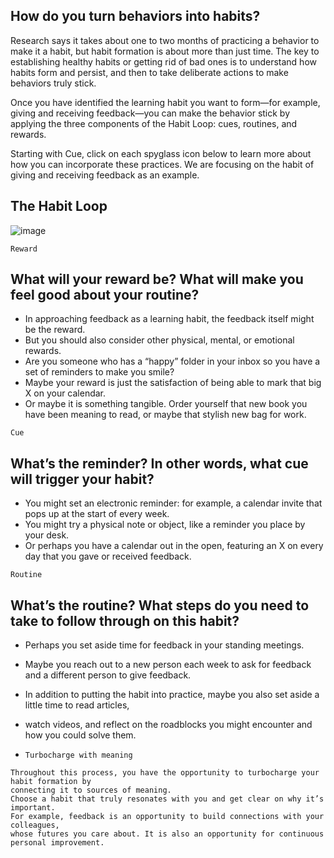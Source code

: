 ## How do you turn behaviors into habits?

Research says it takes about one to two months of practicing a behavior to make it a habit, but habit formation is about more than just time. The key to establishing healthy habits or getting rid of bad ones is to understand how habits form and persist, and then to take deliberate actions to make behaviors truly stick.

Once you have identified the learning habit you want to form—for example, giving and receiving feedback—you can make the behavior stick by applying the three components of the Habit Loop: cues, routines, and rewards.

Starting with Cue, click on each spyglass icon below to learn more about how you can incorporate these practices. We are focusing on the habit of giving and receiving feedback as an example.

## The Habit Loop

![image](https://github.com/adeleke123/Mckinsey-Forward-Program/assets/51156057/c564e777-4949-411b-8293-f10e53dd876d)

`Reward`
## What will your reward be? What will make you feel good about your routine?
+ In approaching feedback as a learning habit, the feedback itself might be the reward.
+ But you should also consider other physical, mental, or emotional rewards. 
+ Are you someone who has a “happy” folder in your inbox so you have a set of reminders to make you smile?
+ Maybe your reward is just the satisfaction of being able to mark that big X on your calendar.
+ Or maybe it is something tangible. Order yourself that new book you have been meaning to read, or maybe that stylish new bag for work.

`Cue`
## What’s the reminder? In other words, what cue will trigger your habit?
+ You might set an electronic reminder: for example, a calendar invite that pops up at the start of every week.
+ You might try a physical note or object, like a reminder you place by your desk. 
+ Or perhaps you have a calendar out in the open, featuring an X on every day that you gave or received feedback.

`Routine`
## What’s the routine? What steps do you need to take to follow through on this habit?
+ Perhaps you set aside time for feedback in your standing meetings.
+ Maybe you reach out to a new person each week to ask for feedback and a different person to give feedback.
+ In addition to putting the habit into practice, maybe you also set aside a little time to read articles, 
+ watch videos, and reflect on the roadblocks you might encounter and how you could solve them.

+ `Turbocharge with meaning`

```
Throughout this process, you have the opportunity to turbocharge your habit formation by 
connecting it to sources of meaning. 
Choose a habit that truly resonates with you and get clear on why it’s important. 
For example, feedback is an opportunity to build connections with your colleagues, 
whose futures you care about. It is also an opportunity for continuous personal improvement.

```

